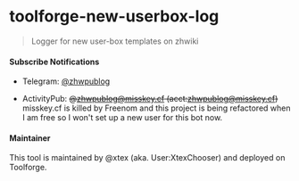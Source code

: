 # toolforge-new-userbox-log

> Logger for new user-box templates on zhwiki

#### Subscribe Notifications

* Telegram: [@zhwpublog](https://t.me/zhwpublog)

* ActivityPub: ~~@zhwpublog@misskey.cf (acct:zhwpublog@misskey.cf)~~
  misskey.cf is killed by Freenom and this project is being refactored when I am free so I won't set up a new user for this bot now.

#### Maintainer

This tool is maintained by @xtex (aka. User:XtexChooser) and deployed on Toolforge.

